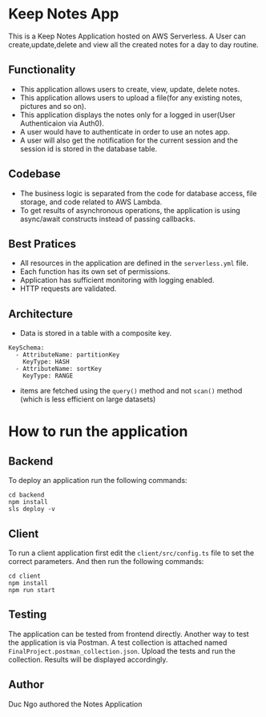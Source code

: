 # Keep Notes App
This is a Keep Notes Application hosted on AWS Serverless.
A User can create,update,delete and view all the created notes for a day to day routine.

## Functionality 

- This application allows users to create, view, update, delete notes.
- This application allows users to upload a file(for any existing notes, pictures and so on). 
- This application displays the notes only for a logged in user(User Authenticaion via Auth0).
- A user would have to authenticate in order to use an notes app.
- A user will also get the notification for the current session and the session id is stored in the database table.


## Codebase

- The business logic is separated from the code for database access, file storage, and code related to AWS Lambda.
- To get results of asynchronous operations, the application is using async/await constructs instead of passing callbacks.

## Best Pratices

- All resources in the application are defined in the `serverless.yml` file.
- Each function has its own set of permissions.
- Application has sufficient monitoring with logging enabled.
- HTTP requests are validated.

## Architecture

- Data is stored in a table with a composite key.

```
KeySchema:
  - AttributeName: partitionKey
    KeyType: HASH
  - AttributeName: sortKey
    KeyType: RANGE
```

- items are fetched using the `query()` method and not `scan()` method (which is less efficient on large datasets)


# How to run the application

## Backend

To deploy an application run the following commands:

```
cd backend
npm install
sls deploy -v
```

## Client

To run a client application first edit the `client/src/config.ts` file to set the correct parameters. And then run the following commands:

```
cd client
npm install
npm run start
```

## Testing
The application can be tested from frontend directly.
Another way to test the application is via Postman.
A test collection is attached named `FinalProject.postman_collection.json`. 
Upload the tests and run the collection. Results will be displayed accordingly.



## Author
Duc Ngo authored the Notes Application
